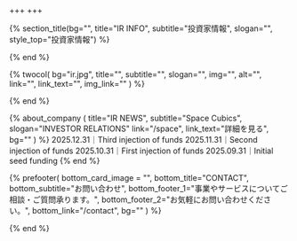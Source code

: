 +++
+++

{% section_title(bg="", title="IR INFO", subtitle="投資家情報", slogan="", style_top="投資家情報") %}
<!--display element -->
{% end %}

{% twocol(
  bg="ir.jpg",
  title="",
  subtitle="",
  slogan="",
  img="",
  alt="",
  link="",
  link_text="",
  img_link=""
) %}
<!-- no text -->
{% end %}

{% about_company (
  title="IR NEWS",
  subtitle="Space Cubics",
  slogan="INVESTOR RELATIONS"
  link="/space",
  link_text="詳細を見る",
  bg=""
) %}
2025.12.31｜Third injection of funds
2025.11.31｜Second injection of funds
2025.10.31｜First injection of funds 
2025.09.31｜Initial seed funding
{% end %}

{% prefooter(
  bottom_card_image = "<!--display element -->",
  bottom_title="CONTACT",
  bottom_subtitle="お問い合わせ",
  bottom_footer_1="事業やサービスについてご相談・ご質問承ります。",
  bottom_footer_2="お気軽にお問い合わせください。",
  bottom_link="/contact",
  bg=""
) %}
<!--display element -->
{% end %}